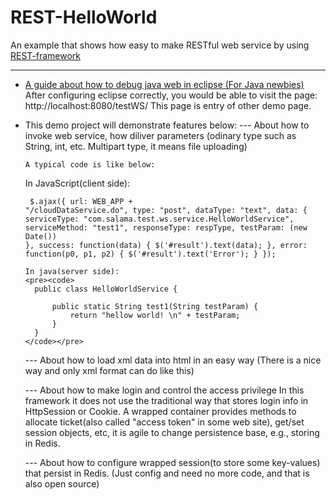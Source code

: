 REST-HelloWorld
===============

An example that shows how easy to make RESTful web service by using <a href="https://github.com/SalamaSoft/REST-framework">REST-framework</a>

------------------------------------------------------------------------------
* <a href="https://dl.dropboxusercontent.com/u/48157648/doc/REST-HelloWorld/DebugJavaWebInEclipse.html">A guide about how to debug java web in eclipse (For Java newbies)</a>
  After configuring eclipse correctly, you would be able to visit the page: http://localhost:8080/testWS/
  This page is entry of other demo page.

* This demo project will demonstrate features below:
  --- About how to invoke web service, how diliver parameters
      (odinary type such as String, int, etc. Multipart type, it means file uploading)
      
      A typical code is like below:
      
     In JavaScript(client side):
      <pre><code>
	$.ajax({
		url: WEB_APP + "/cloudDataService.do",
		type: "post",
		dataType: "text",
		data: {
			serviceType: "com.salama.test.ws.service.HelloWorldService",
			serviceMethod: "test1",
			responseType: respType,
			testParam: (new Date())
		},
		success: function(data) {
			$('#result').text(data);
		},
		error: function(p0, p1, p2) {
			$('#result').text('Error');
		}
	});
      </code></pre>

      In java(server side):
      <pre><code>
		public class HelloWorldService {
		
			public static String test1(String testParam) {
				return "hellow world! \n" + testParam;
			}
		}
      </code></pre>
  
  --- About how to load xml data into html in an easy way
      (There is a nice way and only xml format can do like this)
      
  --- About how to make login and control the access privilege
      In this framework it does not use the traditional way that stores login info in HttpSession or Cookie.
      A wrapped container provides methods to allocate ticket(also called "access token" in some web site), get/set session objects, etc, 
      it is agile to change persistence base, e.g., storing in Redis. 
  
  --- About how to configure wrapped session(to store some key-values) that persist in Redis.
      (Just config and need no more code, and that is also open source)
